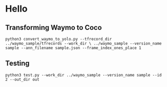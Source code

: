 
# Hello

## Transforming Waymo to Coco

`python3 convert_waymo_to_yolo.py --tfrecord_dir ../waymo_sample/tfrecords --work_dir \
 ../waymo_sample --version_name sample --ann_filename sample.json --frame_index_ones_place 1`

## Testing
`python3 test.py --work_dir ../waymo_sample --version_name sample --id 2 --out_dir out`